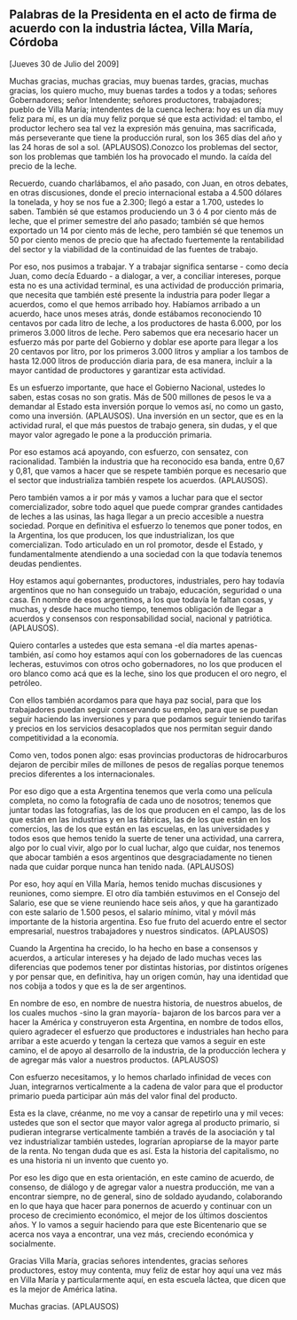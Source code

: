 Palabras de la Presidenta en el acto de firma de acuerdo con la industria láctea, Villa María, Córdoba
------------------------------------------------------------------------------------------------------

[Jueves 30 de Julio del 2009]

Muchas gracias, muchas gracias, muy buenas tardes, gracias, muchas
gracias, los quiero mucho, muy buenas tardes a todos y a todas; señores
Gobernadores; señor Intendente; señores productores, trabajadores;
pueblo de Villa María; intendentes de la cuenca lechera: hoy es un día
muy feliz para mí, es un día muy feliz porque sé que esta actividad: el
tambo, el productor lechero sea tal vez la expresión más genuina, mas
sacrificada, más perseverante que tiene la producción rural, son los 365
días del año y las 24 horas de sol a sol. (APLAUSOS).Conozco los
problemas del sector, son los problemas que también los ha provocado el
mundo. la caída del precio de la leche.

Recuerdo, cuando charlábamos, el año pasado, con Juan, en otros debates,
en otras discusiones, donde el precio internacional estaba a 4.500
dólares la tonelada, y hoy se nos fue a 2.300; llegó a estar a 1.700,
ustedes lo saben. También sé que estamos produciendo un 3 ó 4 por ciento
más de leche, que el primer semestre del año pasado; también sé que
hemos exportado un 14 por ciento más de leche, pero también sé que
tenemos un 50 por ciento menos de precio que ha afectado fuertemente la
rentabilidad del sector y la viabilidad de la continuidad de las fuentes
de trabajo.

Por eso, nos pusimos a trabajar. Y a trabajar significa sentarse - como
decía Juan, como decía Eduardo - a dialogar, a ver, a conciliar
intereses, porque esta no es una actividad terminal, es una actividad de
producción primaria, que necesita que también esté presente la industria
para poder llegar a acuerdos, como el que hemos arribado hoy. Habíamos
arribado a un acuerdo, hace unos meses atrás, donde estábamos
reconociendo 10 centavos por cada litro de leche, a los productores de
hasta 6.000, por los primeros 3.000 litros de leche. Pero sabemos que
era necesario hacer un esfuerzo más por parte del Gobierno y doblar ese
aporte para llegar a los 20 centavos por litro, por los primeros 3.000
litros y ampliar a los tambos de hasta 12.000 litros de producción
diaria para, de esa manera, incluir a la mayor cantidad de productores y
garantizar esta actividad.

Es un esfuerzo importante, que hace el Gobierno Nacional, ustedes lo
saben, estas cosas no son gratis. Más de 500 millones de pesos le va a
demandar al Estado esta inversión porque lo vemos así, no como un gasto,
como una inversión. (APLAUSOS). Una inversión en un sector, que es en la
actividad rural, el que más puestos de trabajo genera, sin dudas, y el
que mayor valor agregado le pone a la producción primaria.

Por eso estamos acá apoyando, con esfuerzo, con sensatez, con
racionalidad. También la industria que ha reconocido esa banda, entre
0,67 y 0,81, que vamos a hacer que se respete también porque es
necesario que el sector que industrializa también respete los acuerdos.
(APLAUSOS).

Pero también vamos a ir por más y vamos a luchar para que el sector
comercializador, sobre todo aquel que puede comprar grandes cantidades
de leches a las usinas, las haga llegar a un precio accesible a nuestra
sociedad. Porque en definitiva el esfuerzo lo tenemos que poner todos,
en la Argentina, los que producen, los que industrializan, los que
comercializan. Todo articulado en un rol promotor, desde el Estado, y
fundamentalmente atendiendo a una sociedad con la que todavía tenemos
deudas pendientes.

Hoy estamos aquí gobernantes, productores, industriales, pero hay
todavía argentinos que no han conseguido un trabajo, educación,
seguridad o una casa. En nombre de esos argentinos, a los que todavía le
faltan cosas, y muchas, y desde hace mucho tiempo, tenemos obligación de
llegar a acuerdos y consensos con responsabilidad social, nacional y
patriótica. (APLAUSOS).

Quiero contarles a ustedes que esta semana -el día martes apenas-
también, así como hoy estamos aquí con los gobernadores de las cuencas
lecheras, estuvimos con otros ocho gobernadores, no los que producen el
oro blanco como acá que es la leche, sino los que producen el oro negro,
el petróleo.

Con ellos también acordamos para que haya paz social, para que los
trabajadores puedan seguir conservando su empleo, para que se puedan
seguir haciendo las inversiones y para que podamos seguir teniendo
tarifas y precios en los servicios desacoplados que nos permitan seguir
dando competitividad a la economía.

Como ven, todos ponen algo: esas provincias productoras de hidrocarburos
dejaron de percibir miles de millones de pesos de regalías porque
tenemos precios diferentes a los internacionales.

Por eso digo que a esta Argentina tenemos que verla como una película
completa, no como la fotografía de cada uno de nosotros; tenemos que
juntar todas las fotografías, las de los que producen en el campo, las
de los que están en las industrias y en las fábricas, las de los que
están en los comercios, las de los que están en las escuelas, en las
universidades y todos esos que hemos tenido la suerte de tener una
actividad, una carrera, algo por lo cual vivir, algo por lo cual luchar,
algo que cuidar, nos tenemos que abocar también a esos argentinos que
desgraciadamente no tienen nada que cuidar porque nunca han tenido nada.
(APLAUSOS)

Por eso, hoy aquí en Villa María, hemos tenido muchas discusiones y
reuniones, como siempre. El otro día también estuvimos en el Consejo del
Salario, ese que se viene reuniendo hace seis años, y que ha garantizado
con este salario de 1.500 pesos, el salario mínimo, vital y móvil más
importante de la historia argentina. Eso fue fruto del acuerdo entre el
sector empresarial, nuestros trabajadores y nuestros sindicatos.
(APLAUSOS) 

Cuando la Argentina ha crecido, lo ha hecho en base a consensos y
acuerdos, a articular intereses y ha dejado de lado muchas veces las
diferencias que podemos tener por distintas historias, por distintos
orígenes y por pensar que, en definitiva, hay un origen común, hay una
identidad que nos cobija a todos y que es la de ser argentinos.

En nombre de eso, en nombre de nuestra historia, de nuestros abuelos, de
los cuales muchos -sino la gran mayoría- bajaron de los barcos para ver
a hacer la América y construyeron esta Argentina, en nombre de todos
ellos, quiero agradecer el esfuerzo que productores e industriales han
hecho para arribar a este acuerdo y tengan la certeza que vamos a seguir
en este camino, el de apoyo al desarrollo de la industria, de la
producción lechera y de agregar más valor a nuestros productos.
(APLAUSOS)

Con esfuerzo necesitamos, y lo hemos charlado infinidad de veces con
Juan, integrarnos verticalmente a la cadena de valor para que el
productor primario pueda participar aún más del valor final del
producto.

Esta es la clave, créanme, no me voy a cansar de repetirlo una y mil
veces: ustedes que son el sector que mayor valor agrega al producto
primario, si pudieran integrarse verticalmente también a través de la
asociación y tal vez industrializar también ustedes, lograrían
apropiarse de la mayor parte de la renta. No tengan duda que es así.
Esta la historia del capitalismo, no es una historia ni un invento que
cuento yo.

Por eso les digo que en esta orientación, en este camino de acuerdo, de
consenso, de diálogo y de agregar valor a nuestra producción, me van a
encontrar siempre, no de general, sino de soldado ayudando, colaborando
en lo que haya que hacer para ponernos de acuerdo y continuar con un
proceso de crecimiento económico, el mejor de los últimos doscientos
años. Y lo vamos a seguir haciendo para que este Bicentenario que se
acerca nos vaya a encontrar, una vez más, creciendo económica y
socialmente.

Gracias Villa María, gracias señores intendentes, gracias señores
productores, estoy muy contenta, muy feliz de estar hoy aquí una vez más
en Villa María y particularmente aquí, en esta escuela láctea, que dicen
que es la mejor de América latina.

Muchas gracias. (APLAUSOS)          
